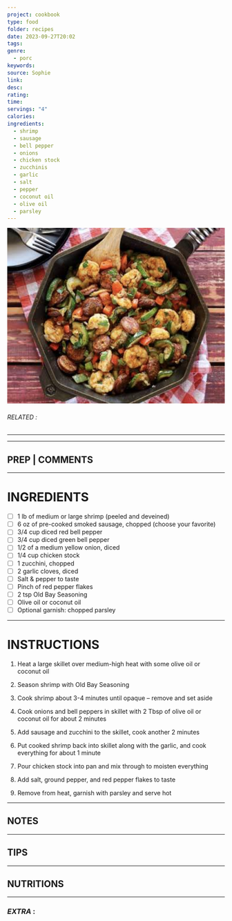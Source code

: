 ```yaml
---
project: cookbook
type: food
folder: recipes
date: 2023-09-27T20:02
tags: 
genre:
  - porc
keywords: 
source: Sophie
link: 
desc: 
rating: 
time: 
servings: "4"
calories: 
ingredients:
  - shrimp
  - sausage
  - bell pepper
  - onions
  - chicken stock
  - zucchinis
  - garlic
  - salt
  - pepper
  - coconut oil
  - olive oil
  - parsley
---
```


![IMAGE](image_471.png)

###### *RELATED* : 
---


---
## PREP | COMMENTS



---
# INGREDIENTS

- [ ] 1 lb of medium or large shrimp (peeled and deveined)
- [ ] 6 oz of pre-cooked smoked sausage, chopped (choose your favorite)
- [ ] 3/4 cup diced red bell pepper
- [ ] 3/4 cup diced green bell pepper
- [ ] 1/2 of a medium yellow onion, diced
- [ ] 1/4 cup chicken stock
- [ ] 1 zucchini, chopped
- [ ] 2 garlic cloves, diced
- [ ] Salt & pepper to taste
- [ ] Pinch of red pepper flakes
- [ ] 2 tsp Old Bay Seasoning
- [ ] Olive oil or coconut oil
- [ ] Optional garnish: chopped parsley

---
# INSTRUCTIONS

1. Heat a large skillet over medium-high heat with some olive oil or coconut oil
    
2. Season shrimp with Old Bay Seasoning
    
3. Cook shrimp about 3-4 minutes until opaque – remove and set aside
    
4. Cook onions and bell peppers in skillet with 2 Tbsp of olive oil or coconut oil for about 2 minutes
    
5. Add sausage and zucchini to the skillet, cook another 2 minutes
    
6. Put cooked shrimp back into skillet along with the garlic, and cook everything for about 1 minute
    
7. Pour chicken stock into pan and mix through to moisten everything
    
8. Add salt, ground pepper, and red pepper flakes to taste
    
9. Remove from heat, garnish with parsley and serve hot

---
## NOTES



---
## TIPS



---
## NUTRITIONS



---
### *EXTRA* :



